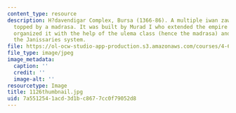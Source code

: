 ```yaml
---
content_type: resource
description: H?davendigar Complex, Bursa (1366-86). A multiple iwan zawiya-mosque
  topped by a madrasa. It was built by Murad I who extended the empire into Europe,
  organized it with the help of the ulema class (hence the madrasa) and introduced
  the Janissaries system.
file: https://ol-ocw-studio-app-production.s3.amazonaws.com/courses/4-614-religious-architecture-and-islamic-cultures-fall-2002/7a5512541acd3d1bc8677cc0f79052d8_1126thumbnail.jpg
file_type: image/jpeg
image_metadata:
  caption: ''
  credit: ''
  image-alt: ''
resourcetype: Image
title: 1126thumbnail.jpg
uid: 7a551254-1acd-3d1b-c867-7cc0f79052d8
---
```


